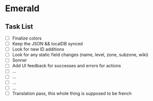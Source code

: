 # Emerald

## Task List

- [ ] Finalize colors
- [ ] Keep the JSON && localDB synced
- [ ] Look for new ID additions
- [ ] Look for any static field changes (name, level, zone, subzone, wiki)
- [ ] Sonner
- [ ] Add UI feedback for successes and errors for actions
- [ ] ...
- [ ] ...
- [ ] ...
- [ ] ...
- [ ] Translation pass, this whole thing is supposed to be french
